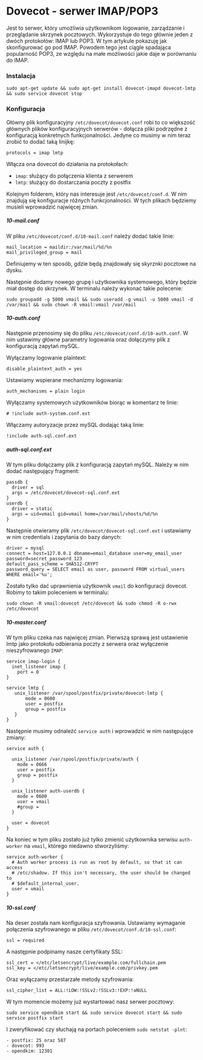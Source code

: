 # Dovecot - serwer IMAP/POP3

Jest to serwer, który umożliwia użytkownikom logowanie, zarządzanie i przeglądanie skrzynek pocztowych. Wykorzystuje do tego głównie jeden z dwóch protokołów: IMAP lub POP3.
W tym artykule pokazuję jak skonfigurować go pod IMAP. Powodem tego jest ciągle spadająca popularność POP3, ze względu na małe możliwości jakie daje w porównaniu do IMAP.


### Instalacja

```
sudo apt-get update && sudo apt-get install dovecot-imapd dovecot-lmtp && sudo service dovecot stop
```

### Konfiguracja

Główny plik konfiguracyjny `/etc/dovecot/dovecot.conf` robi to co większość głównych plików konfiguracyjnych serwerów - dołącza pliki podrzędne z konfiguracją konkretnych funkcjonalności.
Jedyne co musimy w nim teraz zrobić to dodać taką linijkę:
```
protocols = imap lmtp
```

Włącza ona dovecot do działania na protokołach:

 - `imap`: służący do połączenia klienta z serwerem
 - `lmtp`: służący do dostarczania poczty z postfix


Kolejnym folderem, który nas interesuje jest `/etc/dovecot/conf.d`. W nim znajdują się konfiguracje różnych funkcjonalności. W tych plikach będziemy musieli wprowadzić najwięcej zmian.


##### 10-mail.conf
W pliku `/etc/dovecot/conf.d/10-mail.conf` należy dodać takie linie:
```
mail_location = maildir:/var/mail/%d/%n
mail_privileged_group = mail
```

Definiujemy w ten sposób, gdzie będą znajdowały się skyrznki pocztowe na dysku.

Następnie dodamy nowego grupę i użytkownika systemowego, który będzie miał dostęp do skrzynek. W terminalu należy wykonać takie polecenie:
```
sudo groupadd -g 5000 vmail && sudo useradd -g vmail -u 5000 vmail -d /var/mail && sudo chown -R vmail:vmail /var/mail
```

##### 10-auth.conf
Następnie przenosimy się do pliku `/etc/dovecot/conf.d/10-auth.conf`. W nim ustawimy główne parametry logowania oraz dołączymy plik z konfiguracją zapytań mySQL.

Wyłączamy logowanie plaintext:
```
disable_plaintext_auth = yes
```

Ustawiamy wspierane mechanizmy logowania:
```
auth_mechanisms = plain login
```

Wyłączamy systemowych użytkowników biorąc w komentarz te linie:
```
# !include auth-system.conf.ext
```

Włączamy autoryzacje przez mySQL dodając taką linie:
```
!include auth-sql.conf.ext
```

##### auth-sql.conf.ext
W tym pliku dołączamy plik z konfiguracją zapytań mySQL. Należy w nim dodać następujący fragment:
```
passdb {
  driver = sql
  args = /etc/dovecot/dovecot-sql.conf.ext
}
userdb {
  driver = static
  args = uid=vmail gid=vmail home=/var/mail/vhosts/%d/%n
} 
```

Następnie otwieramy plik `/etc/dovecot/dovecot-sql.conf.ext` i ustawiamy w nim credentials i zapytania do bazy danych:
```
driver = mysql
connect = host=127.0.0.1 dbname=email_database user=my_email_user password=secret_password_123
default_pass_scheme = SHA512-CRYPT
password_query = SELECT email as user, password FROM virtual_users WHERE email='%u';
```

Zostało tylko dać uprawnienia użytkownik `vmail` do konfiguracji dovecot. Robimy to takim poleceniem w terminalu:
```
sudo chown -R vmail:dovecot /etc/dovecot && sudo chmod -R o-rwx /etc/dovecot 
```

##### 10-master.conf
W tym pliku czeka nas najwięcej zmian. Pierwszą sprawą jest ustawienie lmtp jako protokołu odbierania poczty z serwera oraz wyłączenie nieszyfrowanego `IMAP`:
```
service imap-login {
  inet_listener imap {
    port = 0
}

service lmtp {
   unix_listener /var/spool/postfix/private/dovecot-lmtp {
	   mode = 0600
	   user = postfix
	   group = postfix
   }
} 
```

Następnie musimy odnaleźć `service auth` i wprowadzić w nim następujące zmiany:
```
service auth {

  unix_listener /var/spool/postfix/private/auth {
    mode = 0666
    user = postfix
    group = postfix
  }

  unix_listener auth-userdb {
    mode = 0600
    user = vmail
    #group =
  }

  user = dovecot
}
```

Na koniec w tym pliku zostało już tylko zmienić użytkownika serwisu `auth-worker` na `vmail`, którego niedawno stworzyliśmy:
```
service auth-worker {
  # Auth worker process is run as root by default, so that it can access
  # /etc/shadow. If this isn't necessary, the user should be changed to
  # $default_internal_user.
  user = vmail
}
```

##### 10-ssl.conf

Na deser została nam konfiguracja szyfrowania. Ustawiamy wymaganie połączenia szyfrowanego w pliku `/etc/dovecot/conf.d/10-ssl.conf`:
```
ssl = required
```

A następnie podpinamy nasze certyfikaty SSL:
```
ssl_cert = </etc/letsencrypt/live/example.com/fullchain.pem
ssl_key = </etc/letsencrypt/live/example.com/privkey.pem
```

Oraz wyłączamy przestarzałe metody szyfrowania:
```
ssl_cipher_list = ALL:!LOW:!SSLv2:!SSLv3:!EXP:!aNULL
```

W tym momencie możemy już wystartować nasz serwer pocztowy:
```
sudo service opendkim start && sudo service dovecot start && sudo service postfix start
```

I zweryfikować czy słuchają na portach poleceniem `sudo netstat -plnt`: 

    - postfix: 25 oraz 587
    - dovecot: 993
    - opendkim: 12301
